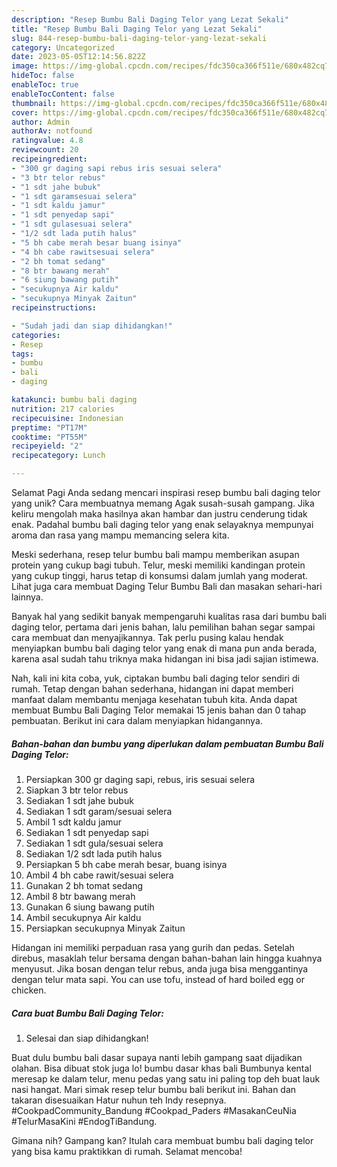 ```yaml
---
description: "Resep Bumbu Bali Daging Telor yang Lezat Sekali"
title: "Resep Bumbu Bali Daging Telor yang Lezat Sekali"
slug: 844-resep-bumbu-bali-daging-telor-yang-lezat-sekali
category: Uncategorized
date: 2023-05-05T12:14:56.822Z
image: https://img-global.cpcdn.com/recipes/fdc350ca366f511e/680x482cq70/bumbu-bali-daging-telor-foto-resep-utama.jpg
hideToc: false
enableToc: true
enableTocContent: false
thumbnail: https://img-global.cpcdn.com/recipes/fdc350ca366f511e/680x482cq70/bumbu-bali-daging-telor-foto-resep-utama.jpg
cover: https://img-global.cpcdn.com/recipes/fdc350ca366f511e/680x482cq70/bumbu-bali-daging-telor-foto-resep-utama.jpg
author: Admin
authorAv: notfound
ratingvalue: 4.8
reviewcount: 20
recipeingredient:
- "300 gr daging sapi rebus iris sesuai selera"
- "3 btr telor rebus"
- "1 sdt jahe bubuk"
- "1 sdt garamsesuai selera"
- "1 sdt kaldu jamur"
- "1 sdt penyedap sapi"
- "1 sdt gulasesuai selera"
- "1/2 sdt lada putih halus"
- "5 bh cabe merah besar buang isinya"
- "4 bh cabe rawitsesuai selera"
- "2 bh tomat sedang"
- "8 btr bawang merah"
- "6 siung bawang putih"
- "secukupnya Air kaldu"
- "secukupnya Minyak Zaitun"
recipeinstructions:

- "Sudah jadi dan siap dihidangkan!"
categories:
- Resep
tags:
- bumbu
- bali
- daging

katakunci: bumbu bali daging 
nutrition: 217 calories
recipecuisine: Indonesian
preptime: "PT17M"
cooktime: "PT55M"
recipeyield: "2"
recipecategory: Lunch

---
```



Selamat Pagi Anda sedang mencari inspirasi resep bumbu bali daging telor yang unik? Cara membuatnya memang Agak susah-susah gampang. Jika keliru mengolah maka hasilnya akan hambar dan justru cenderung tidak enak. Padahal bumbu bali daging telor yang enak selayaknya mempunyai aroma dan rasa yang mampu memancing selera kita.


Meski sederhana, resep telur bumbu bali mampu memberikan asupan protein yang cukup bagi tubuh. Telur, meski memiliki kandingan protein yang cukup tinggi, harus tetap di konsumsi dalam jumlah yang moderat. Lihat juga cara membuat Daging Telur Bumbu Bali dan masakan sehari-hari lainnya.

Banyak hal yang sedikit banyak mempengaruhi kualitas rasa dari bumbu bali daging telor, pertama dari jenis bahan, lalu pemilihan bahan segar sampai cara membuat dan menyajikannya. Tak perlu pusing kalau hendak menyiapkan bumbu bali daging telor yang enak di mana pun anda berada, karena asal sudah tahu triknya maka hidangan ini bisa jadi sajian istimewa.


Nah, kali ini kita coba, yuk, ciptakan bumbu bali daging telor sendiri di rumah. Tetap dengan bahan sederhana, hidangan ini dapat memberi manfaat dalam membantu menjaga kesehatan tubuh kita. Anda dapat membuat Bumbu Bali Daging Telor memakai 15 jenis bahan dan 0 tahap pembuatan. Berikut ini cara dalam menyiapkan hidangannya.

<!--inarticleads1-->

##### Bahan-bahan dan bumbu yang diperlukan dalam pembuatan Bumbu Bali Daging Telor:

1. Persiapkan 300 gr daging sapi, rebus, iris sesuai selera
1. Siapkan 3 btr telor rebus
1. Sediakan 1 sdt jahe bubuk
1. Sediakan 1 sdt garam/sesuai selera
1. Ambil 1 sdt kaldu jamur
1. Sediakan 1 sdt penyedap sapi
1. Sediakan 1 sdt gula/sesuai selera
1. Sediakan 1/2 sdt lada putih halus
1. Persiapkan 5 bh cabe merah besar, buang isinya
1. Ambil 4 bh cabe rawit/sesuai selera
1. Gunakan 2 bh tomat sedang
1. Ambil 8 btr bawang merah
1. Gunakan 6 siung bawang putih
1. Ambil secukupnya Air kaldu
1. Persiapkan secukupnya Minyak Zaitun


Hidangan ini memiliki perpaduan rasa yang gurih dan pedas. Setelah direbus, masaklah telur bersama dengan bahan-bahan lain hingga kuahnya menyusut. Jika bosan dengan telur rebus, anda juga bisa menggantinya dengan telur mata sapi. You can use tofu, instead of hard boiled egg or chicken. 

<!--inarticleads2-->

##### Cara buat Bumbu Bali Daging Telor:


1. Selesai dan siap dihidangkan!

Buat dulu bumbu bali dasar supaya nanti lebih gampang saat dijadikan olahan. Bisa dibuat stok juga lo! bumbu dasar khas bali Bumbunya kental meresap ke dalam telur, menu pedas yang satu ini paling top deh buat lauk nasi hangat. Mari simak resep telur bumbu bali berikut ini. Bahan dan takaran disesuaikan Hatur nuhun teh Indy resepnya. #CookpadCommunity_Bandung #Cookpad_Paders #MasakanCeuNia #TelurMasaKini #EndogTiBandung. 

Gimana nih? Gampang kan? Itulah cara membuat bumbu bali daging telor yang bisa kamu praktikkan di rumah. Selamat mencoba!
